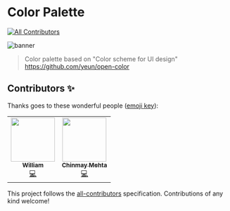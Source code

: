 # Color Palette
<!-- ALL-CONTRIBUTORS-BADGE:START - Do not remove or modify this section -->
[![All Contributors](https://img.shields.io/badge/all_contributors-3-orange.svg?style=flat-square)](#contributors-)
<!-- ALL-CONTRIBUTORS-BADGE:END -->

![banner](https://user-images.githubusercontent.com/63687573/136858623-2f1b7ca7-6585-45fc-bafe-fee9986a46c1.png)

> Color palette based on "Color scheme for UI design" https://github.com/yeun/open-color

## Contributors ✨

Thanks goes to these wonderful people ([emoji key](https://allcontributors.org/docs/en/emoji-key)):

<!-- ALL-CONTRIBUTORS-LIST:START - Do not remove or modify this section -->
<!-- prettier-ignore-start -->
<!-- markdownlint-disable -->
<table>
  <tr>
    <td align="center"><a href="https://github.com/William-Schutte"><img src="https://avatars1.githubusercontent.com/u/59342351?v=4?s=100" width="100px;" alt=""/><br /><sub><b>William</b></sub></a><br /><a href="https://github.com/eliutgon/color-palette/commits?author=William-Schutte" title="Code">💻</a></td>
    <td align="center"><a href="https://github.com/chinmaym07"><img src="https://avatars.githubusercontent.com/u/44670961?v=4?s=100" width="100px;" alt=""/><br /><sub><b>Chinmay Mehta</b></sub></a><br /><a href="https://github.com/eliutgon/color-palette/commits?author=chinmaym07" title="Code">💻</a></td>
  </tr>
</table>

<!-- markdownlint-restore -->
<!-- prettier-ignore-end -->

<!-- ALL-CONTRIBUTORS-LIST:END -->

This project follows the [all-contributors](https://github.com/all-contributors/all-contributors) specification. Contributions of any kind welcome!
